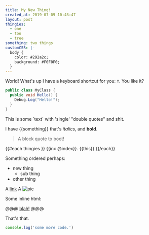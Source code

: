 ```yaml
---
title: My New Thing!
created_at: 2019-07-09 10:43:47
layout: post
thingies:
  - one
  - too
  - tree
something: two things
customCSS: |-
  body {
    color: #292a2c;
    background: #F0F0F0;
  }
---
```


World! What's up I have a keyboard shortcut for you: `Y`. You like it?

```csharp
public class MyClass {
  public void Hello() {
    Debug.Log("Hello!");
  }
}
```

This is some \`text\` with 'single' "double quotes" and shit.

I have {{something}} that's _italics_, and **bold**.

> A block quote to boot!

{{#each thingies }}
{{inc @index}}. {{this}}
{{/each}}

Something ordered perhaps:

- new thing
  - sub thing
- other thing

A [link](http://index.hu/)
A ![pic](blah.gif)

Some inline html:

@@@
<a href="http://blah.hu">blah!</a>
@@@

That's that.

```js
console.log('some more code.')
```
